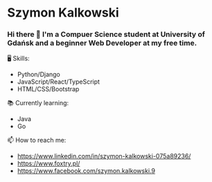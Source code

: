 # Szymon Kalkowski

### Hi there 👋 I'm a Compuer Science student at University of Gdańsk and a beginner Web Developer at my free time. 

🖥️ Skills: 
- Python/Django
- JavaScript/React/TypeScript
- HTML/CSS/Bootstrap

📚 Currently learning:
- Java
- Go

📫 How to reach me:
- https://www.linkedin.com/in/szymon-kalkowski-075a89236/
- https://www.foxtry.pl/
- https://www.facebook.com/szymon.kalkowski.9
